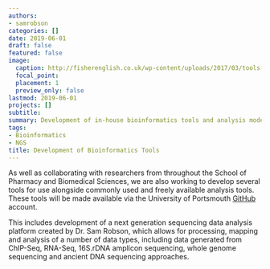 ```yaml
---
authors:
- samrobson
categories: []
date: 2019-06-01
draft: false
featured: false
image:
  caption: http://fisherenglish.co.uk/wp-content/uploads/2017/03/tools-toolbox-bw-ss-1920.jpg
  focal_point: 
  placement: 1
  preview_only: false
lastmod: 2019-06-01
projects: []
subtitle: 
summary: Development of in-house bioinformatics tools and analysis models for use in combination with publicly available data analysis software
tags:
- Bioinformatics
- NGS
title: Development of Bioinformatics Tools
---
```


As well as collaborating with researchers from throughout the School of Pharmacy and Biomedical Sciences, we are also working to develop several tools for use alongside commonly used and freely available analysis tools. These tools will be made available via the University of Portsmouth [GitHub](https://github.com/uopbioinformatics) account. 

This includes development of a next generation sequencing data analysis platform created by Dr. Sam Robson, which allows for processing, mapping and analysis of a number of data types, including data generated from ChIP-Seq, RNA-Seq, 16S.rDNA amplicon sequencing, whole genome sequencing and ancient DNA sequencing approaches. 
